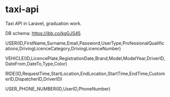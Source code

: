 # taxi-api
Taxi API in Laravel, graduation work.

DB schema: https://ibb.co/kgGJS45

USER(ID,FirstName,Surname,Email,Password,UserType,ProfessionalQualifications,DrivingLicenceCategory,DrivingLicenceNumber)

VEHICLE(ID,LicencePlate,RegistrationDate,Brand,Model,ModelYear,DriverID,DateFrom,DateTo,Type,Color)

RIDE(ID,RequestTime,StartLocation,EndLocation,StartTime,EndTime,CustomerID,DispatcherID,DriverID)

USER_PHONE_NUMBER(ID,UserID,PhoneNumber)
